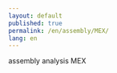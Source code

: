 ```yaml
---
layout: default
published: true
permalink: /en/assembly/MEX/
lang: en
---
```


assembly analysis MEX
